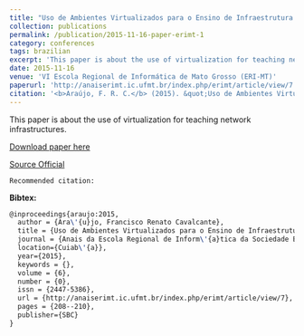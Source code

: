 ```yaml
---
title: "Uso de Ambientes Virtualizados para o Ensino de Infraestrutura de Redes"
collection: publications
permalink: /publication/2015-11-16-paper-erimt-1
category: conferences
tags: brazilian
excerpt: 'This paper is about the use of virtualization for teaching network infrastructures.'
date: 2015-11-16
venue: 'VI Escola Regional de Informática de Mato Grosso (ERI-MT)'
paperurl: 'http://anaiserimt.ic.ufmt.br/index.php/erimt/article/view/7'
citation: '<b>Araújo, F. R. C.</b> (2015). &quot;Uso de Ambientes Virtualizados para o Ensino de Infraestrutura de Redes.&quot; <i>In VI Escola Regional de Informática de Mato Grosso (ERI-MT)</i>. (pp. 208-210). Cuiabá, MT: SBC.'
---
```

This paper is about the use of virtualization for teaching network infrastructures.

[Download paper here](https://renato2012.github.io/files/2015-erimt-1.pdf)

[Source Official](http://anaiserimt.ic.ufmt.br/index.php/erimt/article/view/7)

`Recommended citation:`

**Bibtex:**

```tex
@inproceedings{araujo:2015,
  author = {Ara\'{u}jo, Francisco Renato Cavalcante},
  title = {Uso de Ambientes Virtualizados para o Ensino de Infraestrutura de Redes},
  journal = {Anais da Escola Regional de Inform\'{a}tica da Sociedade Brasileira  de Computa\c{c}\~{a}o (SBC) -- Regional de Mato Grosso},
  location={Cuiab\'{a}},
  year={2015},
  keywords = {},
  volume = {6},
  number = {0},
  issn = {2447-5386},
  url = {http://anaiserimt.ic.ufmt.br/index.php/erimt/article/view/7},
  pages = {208--210},
  publisher={SBC}
}
```
